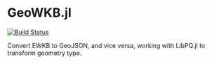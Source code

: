 # GeoWKB.jl

[![Build Status](https://travis-ci.org/huaxk/GeoWKB.jl.svg?branch=master)](https://travis-ci.org/huaxk/GeoWKB.jl)

Convert EWKB to GeoJSON, and vice versa, working with LibPQ.jl to transform geometry type. 
